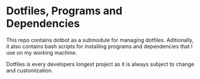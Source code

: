 # Dotfiles, Programs and Dependencies

This repo contains dotbot as a submodule for managing dotfiles. Aditionally, it also contains bash scripts for installing programs and dependencies that I use on my working machine.

Dotfiles is every developers longest project as it is always subject to change and customization.
